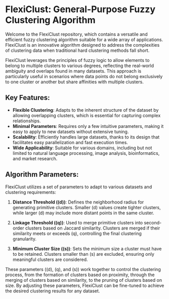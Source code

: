 # FlexiClust: General-Purpose Fuzzy Clustering Algorithm

Welcome to the FlexiClust repository, which contains a versatile and efficient fuzzy clustering algorithm suitable for a wide array of applications. FlexiClust is an innovative algorithm designed to address the complexities of clustering data when traditional hard clustering methods fall short.

FlexiClust leverages the principles of fuzzy logic to allow elements to belong to multiple clusters to various degrees, reflecting the real-world ambiguity and overlaps found in many datasets. This approach is particularly useful in scenarios where data points do not belong exclusively to one cluster or another but share affinities with multiple clusters.

## Key Features:
- **Flexible Clustering**: Adapts to the inherent structure of the dataset by allowing overlapping clusters, which is essential for capturing complex relationships.
- **Minimal Parameters**: Requires only a few intuitive parameters, making it easy to apply to new datasets without extensive tuning.
- **Scalability**: Efficiently handles large datasets, thanks to its design that facilitates easy parallelization and fast execution times.
- **Wide Applicability**: Suitable for various domains, including but not limited to natural language processing, image analysis, bioinformatics, and market research.

## Algorithm Parameters:
FlexiClust utilizes a set of parameters to adapt to various datasets and clustering requirements:

1. **Distance Threshold (\(d\))**: Defines the neighborhood radius for generating primitive clusters. Smaller \(d\) values create tighter clusters, while larger \(d\) may include more distant points in the same cluster.

2. **Linkage Threshold (\(q\))**: Used to merge primitive clusters into second-order clusters based on Jaccard similarity. Clusters are merged if their similarity meets or exceeds \(q\), controlling the final clustering granularity.

3. **Minimum Cluster Size (\(s\))**: Sets the minimum size a cluster must have to be retained. Clusters smaller than \(s\) are excluded, ensuring only meaningful clusters are considered.

These parameters (\(d\), \(q\), and \(s\)) work together to control the clustering process, from the formation of clusters based on proximity, through the merging of clusters based on similarity, to the pruning of clusters based on size. By adjusting these parameters, FlexiClust can be fine-tuned to achieve the desired clustering results for any dataset.
